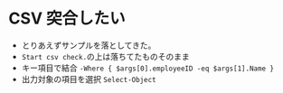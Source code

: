 # CSV 突合したい

- とりあえずサンプルを落としてきた。
- `Start csv check.`の上は落ちてたものそのまま
- キー項目で結合 `-Where { $args[0].employeeID -eq $args[1].Name }`
- 出力対象の項目を選択 `Select-Object`
